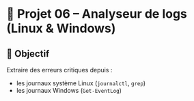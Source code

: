 # 📑 Projet 06 – Analyseur de logs (Linux & Windows)

## 🎯 Objectif
Extraire des erreurs critiques depuis :
- les journaux système Linux (`journalctl`, `grep`)
- les journaux Windows (`Get-EventLog`)